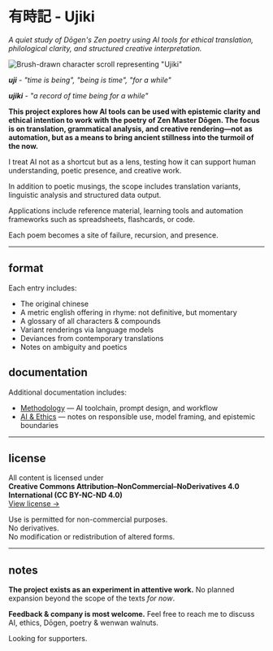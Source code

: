 # 有時記 - Ujiki
*A quiet study of Dōgen's Zen poetry using AI tools for ethical translation, philological clarity, and structured creative interpretation.*

![Brush-drawn character scroll representing "Ujiki"](https://github.com/user-attachments/assets/84065bb8-5d25-4fa8-8033-2e3c6a4ae5a2)

***uji*** - *"time is being", "being is time", "for a while"*

***ujiki*** - *"a record of time being for a while"*

**This project explores how AI tools can be used with epistemic clarity and ethical intention to work with the poetry of Zen Master Dōgen. The focus is on translation, grammatical analysis, and creative rendering—not as automation, but as a means to bring ancient stillness into the turmoil of the now.**

I treat AI not as a shortcut but as a lens, testing how it can support human understanding, poetic presence, and creative work.

In addition to poetic musings, the scope includes translation variants, linguistic analysis and structured data output.

Applications include reference material, learning tools and automation frameworks such as spreadsheets, flashcards, or code.  

Each poem becomes a site of failure, recursion, and presence.  

---

## format

Each entry includes:

- The original chinese
- A metric english offering in rhyme: not definitive, but momentary
- A glossary of all characters & compounds
- Variant renderings via language models
- Deviances from contemporary translations
- Notes on ambiguity and poetics

## documentation

Additional documentation includes:

- [Methodology](link) — AI toolchain, prompt design, and workflow
- [AI & Ethics](link) — notes on responsible use, model framing, and epistemic boundaries

---

## license

All content is licensed under  
**Creative Commons Attribution–NonCommercial–NoDerivatives 4.0 International (CC BY-NC-ND 4.0)**  
[View license →](https://creativecommons.org/licenses/by-nc-nd/4.0/)

Use is permitted for non-commercial purposes.  
No derivatives.  
No modification or redistribution of altered forms.

---

## notes

**The project exists as an experiment in attentive work.** No planned expansion beyond the scope of the texts *for now*.  

**Feedback & company is most welcome.** Feel free to reach me to discuss AI, ethics, Dōgen, poetry & wenwan walnuts.

Looking for supporters. 
